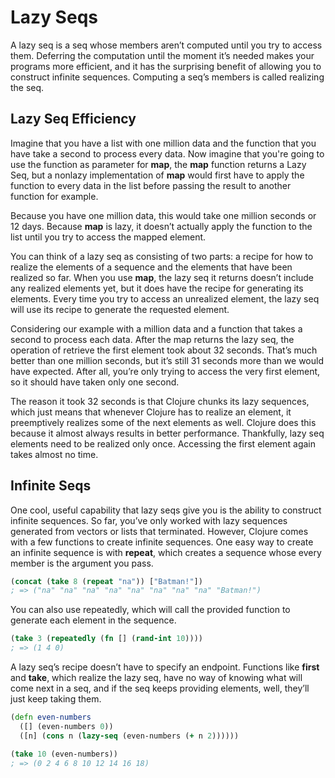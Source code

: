 # Lazy Seqs

A lazy seq is a seq whose members aren’t computed until you try to access them. Deferring the computation until the moment it’s needed makes your programs more efficient, and it has the surprising benefit of allowing you to construct infinite sequences. Computing a seq’s members is called realizing the seq.

## Lazy Seq Efficiency

Imagine that you have a list with one million data and the function that you have take a second to process every data. Now imagine that you're going to use the function as parameter for **map**, the **map** function returns a Lazy Seq, but a nonlazy implementation of **map** would first have to apply the function to every data in the list before passing the result to another function for example.

Because you have one million data, this would take one million seconds or 12 days. Because **map** is lazy, it doesn’t actually apply the function to the list until you try to access the mapped element.

You can think of a lazy seq as consisting of two parts: a recipe for how to realize the elements of a sequence and the elements that have been realized so far. When you use **map**, the lazy seq it returns doesn’t include any realized elements yet, but it does have the recipe for generating its elements. Every time you try to access an unrealized element, the lazy seq will use its recipe to generate the requested element.

Considering our example with a million data and a function that takes a second to process each data. After the map returns the lazy seq, the operation of retrieve the first element took about 32 seconds. That’s much better than one million seconds, but it’s still 31 seconds more than we would have expected. After all, you’re only trying to access the very first element, so it should have taken only one second.

The reason it took 32 seconds is that Clojure chunks its lazy sequences, which just means that whenever Clojure has to realize an element, it preemptively realizes some of the next elements as well. Clojure does this because it almost always results in better performance. Thankfully, lazy seq elements need to be realized only once. Accessing the first element again takes almost no time.

## Infinite Seqs

One cool, useful capability that lazy seqs give you is the ability to construct infinite sequences. So far, you’ve only worked with lazy sequences generated from vectors or lists that terminated. However, Clojure comes with a few functions to create infinite sequences. One easy way to create an infinite sequence is with **repeat**, which creates a sequence whose every member is the argument you pass.

```clj
(concat (take 8 (repeat "na")) ["Batman!"])
; => ("na" "na" "na" "na" "na" "na" "na" "na" "Batman!")
```

You can also use repeatedly, which will call the provided function to generate each element in the sequence.

```clj
(take 3 (repeatedly (fn [] (rand-int 10))))
; => (1 4 0)
```

A lazy seq’s recipe doesn’t have to specify an endpoint. Functions like **first** and **take**, which realize the lazy seq, have no way of knowing what will come next in a seq, and if the seq keeps providing elements, well, they’ll just keep taking them.

```clj
(defn even-numbers
  ([] (even-numbers 0))
  ([n] (cons n (lazy-seq (even-numbers (+ n 2))))))

(take 10 (even-numbers))
; => (0 2 4 6 8 10 12 14 16 18)
```
